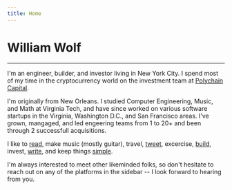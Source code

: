 ```yaml
---
title: Home
---
```


# William Wolf

------------------

I'm an engineer, builder, and investor living in New York City.
I spend most of my time in the cryptocurrency world on the investment team
at [Polychain Capital](https://polychain.capital).

I'm originally from New Orleans. I studied Computer Engineering, Music, and Math at Virginia Tech,
and have since worked on various software startups in the Virginia, Washington D.C.,
and San Francisco areas. I've grown, mangaged, and led engeering teams from 1 to 20+ and
been through 2 successfull acquisitions.

I like to
[read](/reading.html),
make music (mostly guitar),
travel,
[tweet](https://twitter.com/throughnothing),
excercise,
[build](https://github.com/throughnothing),
invest,
[write](writing.html),
and keep things [simple](https://www.goodreads.com/quotes/897002-our-life-is-frittered-away-by-detail-simplicity-simplicity-simplicity-i).

I'm always interested to meet other likeminded folks, so don't hesitate to reach out on any of the platforms in the sidebar -- I look forward to hearing from you.

